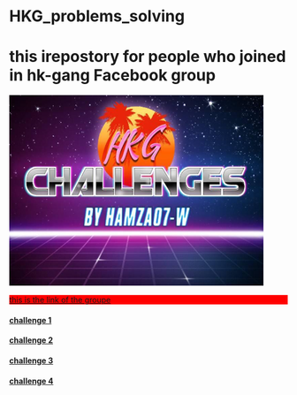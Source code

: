 # HKG_problems_solving

<h1 style=style="background-color:Tomato;">this irepostory for people who joined in hk-gang Facebook group</h1>
<img src="hkch.jpg" alt="Flowers in Chania" width="460" height="345">
<p style="background-color:red;"><a href="https://web.facebook.com/groups/HK6GANG"> this is the link of the groupe</a></p>
<h4><a href="https://cutt.ly/blwo8FK">challenge 1</a></h4>
<h4><a href="https://cutt.ly/3lwpP3z">challenge 2</a></h4>
<h4><a href="https://cutt.ly/clwp8J9">challenge 3</a></h4>
<h4><a href="https://cutt.ly/clwaq4I">challenge 4</a></h4>
